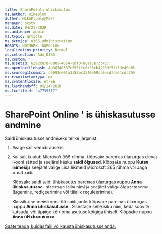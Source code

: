 ```yaml
---
title: SharePointi ühiskasutus
ms.author: mikeplum
author: MikePlumleyMSFT
manager: scotv
ms.date: 04/21/2020
ms.audience: Admin
ms.topic: article
ms.service: o365-administration
ROBOTS: NOINDEX, NOFOLLOW
localization_priority: Normal
ms.collection: Adm_O365
ms.custom: ''
ms.assetid: 62b2c87b-6d09-4654-9bf0-868a5e73b7c7
ms.openlocfilehash: 4b30748337e695ffe6b28cb4220df57c5de40e86
ms.sourcegitcommit: c6692ce0fa1358ec3529e59ca0ecdfdea4cdc759
ms.translationtype: MT
ms.contentlocale: et-EE
ms.lasthandoff: 09/14/2020
ms.locfileid: "47739317"
---
```

# <a name="how-to-share-in-sharepoint-online"></a>SharePoint Online ' is ühiskasutusse andmine

Saidi ühiskasutusse andmiseks tehke järgmist.
  
1. Avage sait veebibrauseris.
    
2. Kui sait kuulub Microsoft 365 rühma, klõpsake paremas ülanurgas olevat ikooni sätted ja seejärel käsku **saidi õigused**. Klõpsake nuppu **Kutsu inimesi**ja seejärel valige Lisa liikmeid Microsoft 365 rühma või Jaga ainult saiti. 
    
    Klõpsake saidi saidi ühiskasutus paremas ülanurgas nuppu **Anna ühiskasutusse** , sisestage isiku nimi ja seejärel valige õigusetaseme (lugemine, redigeerimine või täielik reguleerimine). 
    
    Klassikalise meeskonnatöö saidi jaoks klõpsake paremas ülanurgas nuppu **Anna ühiskasutusse** . Sisestage selle isiku nimi, keda soovite kutsuda, või tippige kõik oma asutuse kõigiga ühiselt. Klõpsake nuppu **Anna ühiskasutusse**.
    
[Saate teada, kuidas faili või kausta ühiskasutusse anda.](https://go.microsoft.com/fwlink/?linkid=511430)
  

